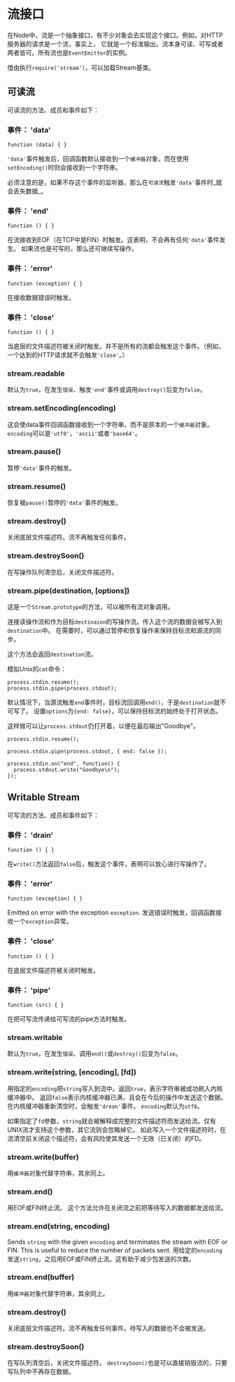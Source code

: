 # 流接口

在Node中，流是一个抽象接口，有不少对象会去实现这个接口。例如，对HTTP服务器的请求是一个流，事实上，
它就是一个标准输出。流本身可读、可写或者两者皆可。所有流也是`EventEmitter`的实例。

借由执行`require('stream')`，可以加载Stream基类。

## 可读流

<!--type=class-->

可读流的方法、成员和事件如下：

### 事件： 'data'

`function (data) { }`

`'data'`事件触发后，回调函数默认接收到一个`缓冲器`对象，而在使用`setEncoding()`时则会接收到一个字符串。

必须注意的是，如果不存这个事件的监听器，那么在`可读流`触发`'data'`事件时_就会丢失数据_。

### 事件： 'end'

`function () { }`

在流接收到EOF（在TCP中是FIN）时触发。这表明，不会再有任何`'data'`事件发生。
如果流也是可写的，那么还可继续写操作。


### 事件： 'error'

`function (exception) { }`

在接收数据错误时触发。

### 事件： 'close'

`function () { }`

当底层的文件描述符被关闭时触发。并不是所有的流都会触发这个事件。（例如，一个达到的HTTP请求就不会触发`'close'`。）

### stream.readable

默认为`true`，在发生`错误`、触发`'end'`事件或调用`destroy()`后变为`false`。

### stream.setEncoding(encoding)

这会使data事件回调函数接收到一个字符串，而不是原本的一个`缓冲器`对象。
`encoding`可以是`'utf8'`，`'ascii'`或者`'base64'`。

### stream.pause()

暂停`'data'`事件的触发。

### stream.resume()

恢复被`pause()`暂停的`'data'`事件的触发。

### stream.destroy()

关闭底层文件描述符。流不再触发任何事件。

### stream.destroySoon()

在写操作队列清空后，关闭文件描述符。

### stream.pipe(destination, [options])

这是一个`Stream.prototype`的方法，可以被所有流对象调用。

连接读操作流和作为目标`destinaion`的写操作流。传入这个流的数据会被写入到`destination`中。
在需要时，可以通过暂停和恢复操作来保持目标流和源流的同步。

这个方法会返回`destination`流。

模拟Unix的`cat`命令：

    process.stdin.resume();
    process.stdin.pipe(process.stdout);


默认情况下，当源流触发`end`事件时，目标流回调用`end()`，于是`destination`就不可写了。
设置`options`为`{end: false}`，可以保持目标流的始终处于打开状态。

这样做可以让`process.stdout`仍打开着，以便在最后输出"Goodbye"。

    process.stdin.resume();

    process.stdin.pipe(process.stdout, { end: false });

    process.stdin.on("end", function() {
      process.stdout.write("Goodbye\n");
    });


## Writable Stream

<!--type=class-->

可写流的方法、成员和事件如下：

### 事件： 'drain'

`function () { }`

在`write()`方法返回`false`后，触发这个事件，表明可以放心进行写操作了。

### 事件： 'error'

`function (exception) { }`

Emitted on error with the exception `exception`.
发送错误时触发，回调函数接收一个`exception`异常。

### 事件： 'close'

`function () { }`

在底层文件描述符被关闭时触发。

### 事件： 'pipe'

`function (src) { }`

在把可写流传递给可写流的pipe方法时触发。

### stream.writable

默认为`true`，在发生`错误`、调用`end()`或`destroy()`后变为`false`。

### stream.write(string, [encoding], [fd])

用指定的`encoding`把`string`写入到流中。返回`true`，表示字符串被成功刷入内核缓冲器中。
返回`false`表示内核缓冲器已满，且会在今后的操作中发送这个数据。在内核缓冲器重新清空时，会触发`'drean'`事件。
`encoding`默认为`utf8`。

如果指定了`fd`参数，`string`就会被解释成完整的文件描述符而发送给流。仅有UNIX流才支持这个参数，其它流则会忽略掉它。
如此写入一个文件描述符时，在流清空前关闭这个描述符，会有风险使其发送一个无效（已关闭）的FD。

### stream.write(buffer)

用`缓冲器`对象代替字符串，其余同上。

### stream.end()

用EOF或FIN终止流。
这个方法允许在关闭流之前把等待写入的数据都发送给流。

### stream.end(string, encoding)

Sends `string` with the given `encoding` and terminates the stream with EOF
or FIN. This is useful to reduce the number of packets sent.
用给定的`encoding`发送`string`，之后用EOF或FIN终止流。这有助于减少包发送的次数。

### stream.end(buffer)

用`缓冲器`对象代替字符串，其余同上。

### stream.destroy()

关闭底层文件描述符。流不再触发任何事件。待写入的数据也不会被发送。

### stream.destroySoon()

在写队列清空后，关闭文件描述符。 `destroySoon()`也是可以直接销毁流的，只要写队列中不再存在数据。
